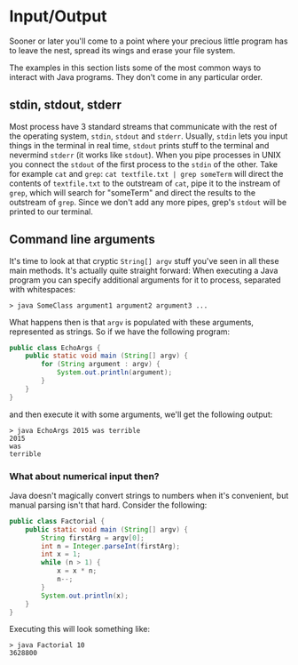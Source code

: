 # Input/Output

Sooner or later you'll come to a point where your precious little program has to leave the nest, spread its wings and erase your file system. 

The examples in this section lists some of the most common ways to interact with Java programs. They don't come in any particular order.

## stdin, stdout, stderr

Most process have 3 standard streams that communicate with the rest of the operating system, `stdin`, `stdout` and `stderr`. Usually, `stdin` lets you input things in the terminal in real time, `stdout` prints stuff to the terminal and nevermind `stderr` (it works like `stdout`). When you pipe processes in UNIX you connect the `stdout` of the first process to the `stdin` of the other. Take for example `cat` and `grep`: `cat textfile.txt | grep someTerm` will direct the contents of `textfile.txt` to the outstream of `cat`, pipe it to the instream of `grep`, which will search for "someTerm" and direct the results to the outstream of `grep`. Since we don't add any more pipes, grep's `stdout` will be printed to our terminal.



## Command line arguments

It's time to look at that cryptic `String[] argv` stuff you've seen in all these main methods. It's actually quite straight forward: When executing a Java program you can specify additional arguments for it to process, separated with whitespaces:

```
> java SomeClass argument1 argument2 argument3 ...
```
What happens then is that `argv` is populated with these arguments, represented as strings. So if we have the following program:

```java
public class EchoArgs {
	public static void main (String[] argv) {
		for (String argument : argv) {
			System.out.println(argument);
		}
	}
}
```
and then execute it with some arguments, we'll get the following output:

```
> java EchoArgs 2015 was terrible
2015
was
terrible
```

### What about numerical input then?

Java doesn't magically convert strings to numbers when it's convenient, but manual parsing isn't that hard. Consider the following:

```java
public class Factorial {
	public static void main (String[] argv) {
		String firstArg = argv[0];
		int n = Integer.parseInt(firstArg);
		int x = 1;
		while (n > 1) {
			x = x * n;
			n--;
		}
		System.out.println(x);
	}
}
```

Executing this will look something like:

```
> java Factorial 10
3628800
```

